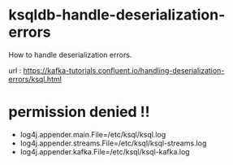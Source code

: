 # ksqldb-handle-deserialization-errors
How to handle deserialization errors.

url : https://kafka-tutorials.confluent.io/handling-deserialization-errors/ksql.html

# permission denied !!
- log4j.appender.main.File=/etc/ksql/ksql.log
- log4j.appender.streams.File=/etc/ksql/ksql-streams.log
- log4j.appender.kafka.File=/etc/ksql/ksql-kafka.log
